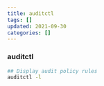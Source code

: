 ```yaml
---
title: auditctl
tags: []
updated: 2021-09-30
categories: []
---
```



### auditctl

```bash
## Display audit policy rules
auditctl -l
```
